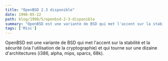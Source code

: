 ```yaml
---
title: "OpenBSD 2.3 disponible"
date: 1998-05-22
path: blog/1998/5/openbsd-2-3-disponible
summary: "OpenBSD est une variante de BSD qui met l'accent sur la stabilité et la sécurité (via l'utilisation de la cryptographie) et qui tourne sur une dizaine d'architectures (i386, alpha, mips, sparcs, 68k)."
tags: ['Misc']
---
```


<P>
OpenBSD est une variante de BSD qui met l'accent sur la stabilité et la
sécurité (via l'utilisation de la cryptographie) et qui tourne sur
une dizaine d'architectures (i386, alpha, mips, sparcs, 68k).
</P>


